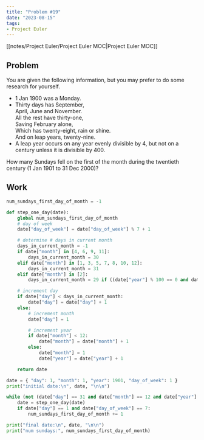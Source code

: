 ```yaml
---
title: "Problem #19"
date: "2023-08-15"
tags:
- Project Euler
---
```


[[notes/Project Euler/Project Euler MOC|Project Euler MOC]]

## Problem

You are given the following information, but you may prefer to do some research for yourself.

- 1 Jan 1900 was a Monday.
- Thirty days has September,  
    April, June and November.  
    All the rest have thirty-one,  
    Saving February alone,  
    Which has twenty-eight, rain or shine.  
    And on leap years, twenty-nine.
- A leap year occurs on any year evenly divisible by 4, but not on a century unless it is divisible by 400.

How many Sundays fell on the first of the month during the twentieth century (1 Jan 1901 to 31 Dec 2000)?

## Work

```python
num_sundays_first_day_of_month = -1

def step_one_day(date):
    global num_sundays_first_day_of_month
    # day of week
    date["day_of_week"] = date["day_of_week"] % 7 + 1

    # determine # days in current month
    days_in_current_month = -1
    if date["month"] in [4, 6, 9, 11]:
        days_in_current_month = 30
    elif date["month"] in [1, 3, 5, 7, 8, 10, 12]:
        days_in_current_month = 31
    elif date["month"] in [2]:
        days_in_current_month = 29 if ((date["year"] % 100 == 0 and date["year"] % 400 == 0) or (date["year"] % 100 != 0 and date["year"] % 4 == 0)) else 28

    # increment day
    if date["day"] < days_in_current_month:
        date["day"] = date["day"] + 1
    else:
        # increment month
        date["day"] = 1

        # increment year
        if date["month"] < 12:
            date["month"] = date["month"] + 1
        else:
            date["month"] = 1
            date["year"] = date["year"] + 1

    return date

date = { "day": 1, "month": 1, "year": 1901, "day_of_week": 1 }
print("initial date:\n", date, "\n\n")

while (not (date["day"] == 31 and date["month"] == 12 and date["year"] == 2000)):
    date = step_one_day(date)
    if date["day"] == 1 and date["day_of_week"] == 7:
        num_sundays_first_day_of_month += 1

print("final date:\n", date, "\n\n")
print("num sundays:", num_sundays_first_day_of_month)
```